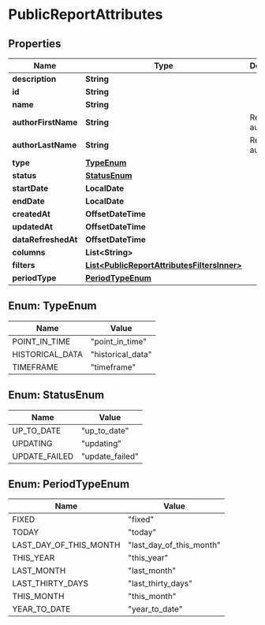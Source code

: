 

# PublicReportAttributes


## Properties

| Name | Type | Description | Notes |
|------------ | ------------- | ------------- | -------------|
|**description** | **String** |  |  [optional] |
|**id** | **String** |  |  [optional] |
|**name** | **String** |  |  [optional] |
|**authorFirstName** | **String** | Report author |  [optional] |
|**authorLastName** | **String** | Report author |  [optional] |
|**type** | [**TypeEnum**](#TypeEnum) |  |  [optional] |
|**status** | [**StatusEnum**](#StatusEnum) |  |  [optional] |
|**startDate** | **LocalDate** |  |  [optional] |
|**endDate** | **LocalDate** |  |  [optional] |
|**createdAt** | **OffsetDateTime** |  |  [optional] |
|**updatedAt** | **OffsetDateTime** |  |  [optional] |
|**dataRefreshedAt** | **OffsetDateTime** |  |  [optional] |
|**columns** | **List&lt;String&gt;** |  |  [optional] |
|**filters** | [**List&lt;PublicReportAttributesFiltersInner&gt;**](PublicReportAttributesFiltersInner.md) |  |  [optional] |
|**periodType** | [**PeriodTypeEnum**](#PeriodTypeEnum) |  |  [optional] |



## Enum: TypeEnum

| Name | Value |
|---- | -----|
| POINT_IN_TIME | &quot;point_in_time&quot; |
| HISTORICAL_DATA | &quot;historical_data&quot; |
| TIMEFRAME | &quot;timeframe&quot; |



## Enum: StatusEnum

| Name | Value |
|---- | -----|
| UP_TO_DATE | &quot;up_to_date&quot; |
| UPDATING | &quot;updating&quot; |
| UPDATE_FAILED | &quot;update_failed&quot; |



## Enum: PeriodTypeEnum

| Name | Value |
|---- | -----|
| FIXED | &quot;fixed&quot; |
| TODAY | &quot;today&quot; |
| LAST_DAY_OF_THIS_MONTH | &quot;last_day_of_this_month&quot; |
| THIS_YEAR | &quot;this_year&quot; |
| LAST_MONTH | &quot;last_month&quot; |
| LAST_THIRTY_DAYS | &quot;last_thirty_days&quot; |
| THIS_MONTH | &quot;this_month&quot; |
| YEAR_TO_DATE | &quot;year_to_date&quot; |




